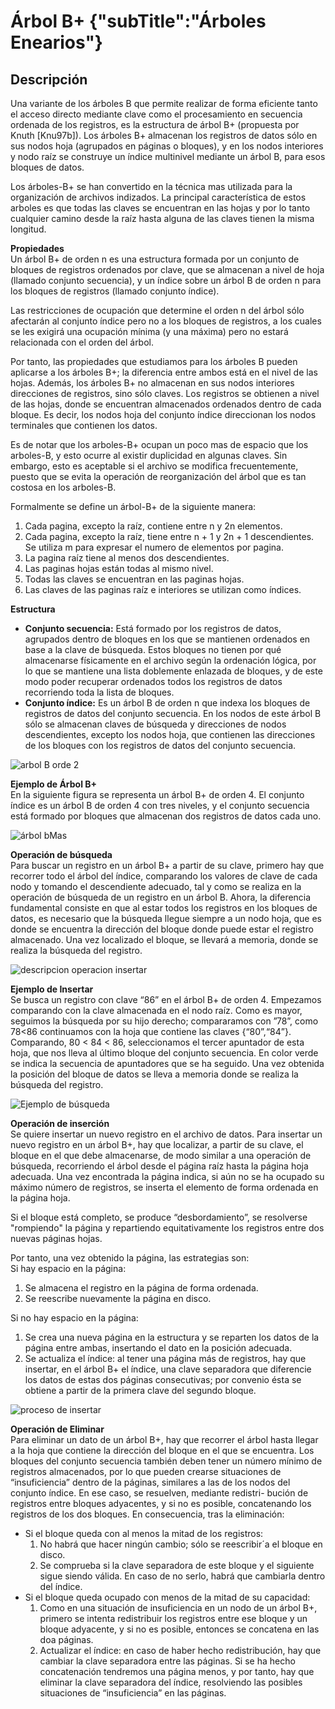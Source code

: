 # Árbol B+ {"subTitle":"Árboles Enearios"}

## Descripción

Una variante de los árboles B que permite realizar de forma eficiente tanto el acceso directo mediante clave como el procesamiento en secuencia ordenada de los registros, es la estructura de árbol B+ (propuesta por Knuth \[Knu97b\]). Los árboles B+ almacenan los registros de datos sólo en sus nodos hoja (agrupados en páginas o bloques), y en los nodos interiores y nodo raíz se construye un índice multinivel mediante un árbol B, para esos bloques de datos.  

Los árboles-B+ se han convertido en la técnica mas utilizada para la organización de archivos indizados. La principal característica de estos arboles es que todas las claves se encuentran en las hojas y por lo tanto cualquier camino desde la raíz hasta alguna de las claves tienen la misma longitud.  
  
**Propiedades**  
Un árbol B+ de orden n es una estructura formada por un conjunto de bloques de registros ordenados por clave, que se almacenan a nivel de hoja (llamado conjunto secuencia), y un índice sobre un árbol B de orden n para los bloques de registros (llamado conjunto índice).  
  
Las restricciones de ocupación que determine el orden n del árbol sólo afectarán al conjunto índice pero no a los bloques de registros, a los cuales se les exigirá una ocupación mínima (y una máxima) pero no estará relacionada con el orden del árbol.  
  
Por tanto, las propiedades que estudiamos para los árboles B pueden aplicarse a los árboles B+; la diferencia entre ambos está en el nivel de las hojas. Además, los árboles B+ no almacenan en sus nodos interiores direcciones de registros, sino sólo claves. Los registros se obtienen a nivel de las hojas, donde se encuentran almacenados ordenados dentro de cada bloque. Es decir, los nodos hoja del conjunto índice direccionan los nodos terminales que contienen los datos.  
  
Es de notar que los arboles-B+ ocupan un poco mas de espacio que los arboles-B, y esto ocurre al existir duplicidad en algunas claves. Sin embargo, esto es aceptable si el archivo se modifica frecuentemente, puesto que se evita la operación de reorganización del árbol que es tan costosa en los arboles-B.  
  
Formalmente se define un árbol-B+ de la siguiente manera:  

1.  Cada pagina, excepto la raíz, contiene entre n y 2n elementos.
2.  Cada pagina, excepto la raíz, tiene entre n + 1 y 2n + 1 descendientes. Se utiliza m para expresar el numero de elementos por pagina.
3.  La pagina raíz tiene al menos dos descendientes.
4.  Las paginas hojas están todas al mismo nivel.
5.  Todas las claves se encuentran en las paginas hojas.
6.  Las claves de las paginas raíz e interiores se utilizan como índices.

**Estructura**

*   **Conjunto secuencia:** Está formado por los registros de datos, agrupados dentro de bloques en los que se mantienen ordenados en base a la clave de búsqueda. Estos bloques no tienen por qué almacenarse físicamente en el archivo según la ordenación lógica, por lo que se mantiene una lista doblemente enlazada de bloques, y de este modo poder recuperar ordenados todos los registros de datos recorriendo toda la lista de bloques.
*   **Conjunto índice:** Es un árbol B de orden n que indexa los bloques de registros de datos del conjunto secuencia. En los nodos de este árbol B sólo se almacenan claves de búsqueda y direcciones de nodos descendientes, excepto los nodos hoja, que contienen las direcciones de los bloques con los registros de datos del conjunto secuencia.

![arbol B orde 2](/assets/images/b-plus-tree/arbolBMas_4.jpg)

**Ejemplo de Árbol B+**  
En la siguiente figura se representa un árbol B+ de orden 4. El conjunto índice es un árbol B de orden 4 con tres niveles, y el conjunto secuencia está formado por bloques que almacenan dos registros de datos cada uno.

![árbol bMas](/assets/images/b-plus-tree/arbolBMas_5.jpg)

  
**Operación de búsqueda**  
Para buscar un registro en un árbol B+ a partir de su clave, primero hay que recorrer todo el árbol del índice, comparando los valores de clave de cada nodo y tomando el descendiente adecuado, tal y como se realiza en la operación de búsqueda de un registro en un árbol B. Ahora, la diferencia fundamental consiste en que al estar todos los registros en los bloques de datos, es necesario que la búsqueda llegue siempre a un nodo hoja, que es donde se encuentra la dirección del bloque donde puede estar el registro almacenado. Una vez localizado el bloque, se llevará a memoria, donde se realiza la búsqueda del registro.

![descripcion operacion insertar](/assets/images/b-plus-tree/arbolBMas_6.jpg)

**Ejemplo de Insertar**  
Se busca un registro con clave “86” en el árbol B+ de orden 4. Empezamos comparando con la clave almacenada en el nodo raíz. Como es mayor, seguimos la búsqueda por su hijo derecho; compararamos con ”78”, como 78<86 continuamos con la hoja que contiene las claves {“80”,“84”}. Comparando, 80 < 84 < 86, seleccionamos el tercer apuntador de esta hoja, que nos lleva al último bloque del conjunto secuencia. En color verde se indica la secuencia de apuntadores que se ha seguido. Una vez obtenida la posición del bloque de datos se lleva a memoria donde se realiza la búsqueda del registro.

![Ejemplo de búsqueda](/assets/images/b-plus-tree/arbolBMas_7.jpg)

  
  
**Operación de inserción**  
Se quiere insertar un nuevo registro en el archivo de datos. Para insertar un nuevo registro en un árbol B+, hay que localizar, a partir de su clave, el bloque en el que debe almacenarse, de modo similar a una operación de búsqueda, recorriendo el árbol desde el página raíz hasta la página hoja adecuada. Una vez encontrada la página indica, si aún no se ha ocupado su máximo número de registros, se inserta el elemento de forma ordenada en la página hoja.  

Si el bloque está completo, se produce “desbordamiento”, se resolverse "rompiendo" la página y repartiendo equitativamente los registros entre dos nuevas páginas hojas.  
  
Por tanto, una vez obtenido la página, las estrategias son:  
Si hay espacio en la página:

1.  Se almacena el registro en la página de forma ordenada.
2.  Se reescribe nuevamente la página en disco.

Si no hay espacio en la página:

1.  Se crea una nueva página en la estructura y se reparten los datos de la página entre ambas, insertando el dato en la posición adecuada.
2.  Se actualiza el índice: al tener una página más de registros, hay que insertar, en el árbol B+ el índice, una clave separadora que diferencie los datos de estas dos páginas consecutivas; por convenio ésta se obtiene a partir de la primera clave del segundo bloque.

![proceso de insertar](/assets/images/b-plus-tree/arbolBMas_8.jpg)

**Operación de Eliminar**  
Para eliminar un dato de un árbol B+, hay que recorrer el árbol hasta llegar a la hoja que contiene la dirección del bloque en el que se encuentra. Los bloques del conjunto secuencia también deben tener un número mínimo de registros almacenados, por lo que pueden crearse situaciones de “insuficiencia” dentro de la páginas, similares a las de los nodos del conjunto índice. En ese caso, se resuelven, mediante redistri- bución de registros entre bloques adyacentes, y si no es posible, concatenando los registros de los dos bloques. En consecuencia, tras la eliminación:

*   Si el bloque queda con al menos la mitad de los registros:
    1.  No habrá que hacer ningún cambio; sólo se reescribir´a el bloque en disco.
    2.  Se comprueba si la clave separadora de este bloque y el siguiente sigue siendo válida. En caso de no serlo, habrá que cambiarla dentro del índice.
*   Si el bloque queda ocupado con menos de la mitad de su capacidad:
    1.  Como en una situación de insuficiencia en un nodo de un árbol B+, primero se intenta redistribuir los registros entre ese bloque y un bloque adyacente, y si no es posible, entonces se concatena en las doa páginas.
    2.  Actualizar el índice: en caso de haber hecho redistribución, hay que cambiar la clave separadora entre las páginas. Si se ha hecho concatenación tendremos una página menos, y por tanto, hay que eliminar la clave separadora del índice, resolviendo las posibles situaciones de “insuficiencia” en las páginas.
